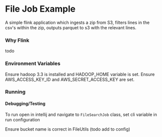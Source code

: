 # File Job Example
A simple flink application which ingests a zip from S3, filters lines in the csv's within the zip,
outputs parquet to s3 with the relevant lines.

### Why Flink
todo

### Environment Variables
Ensure hadoop 3.3 is installed and HADOOP_HOME variable is set.
Ensure AWS_ACCESS_KEY_ID and AWS_SECRET_ACCESS_KEY are set.

### Running

#### Debugging/Testing
To run open in intellij and navigate to ```FileSearchJob``` class, set cli variable in run configuration

Ensure bucket name is correct in FileUtils (todo add to config) 